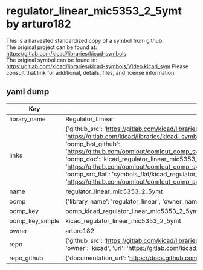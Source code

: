 # regulator_linear_mic5353_2_5ymt by arturo182  
This is a harvested standardized copy of a symbol from github.  
The original project can be found at:  
https://gitlab.com/kicad/libraries/kicad-symbols  
The original symbol can be found in:
https://gitlab.com/kicad/libraries/kicad-symbols/Video.kicad_sym
Please consult that link for additional, details, files, and license information.  
## yaml dump  
| Key | Value |  
| --- | --- |  
| library_name | Regulator_Linear |  
| links | {'github_src': 'https://gitlab.com/kicad/libraries/kicad-symbols/Video.kicad_sym', 'github_src_repo': 'https://gitlab.com/kicad/libraries/kicad-symbols', 'oomp_bot': 'kicad_regulator_linear_mic5353_2_5ymt/working', 'oomp_bot_github': 'https://github.com/oomlout/oomlout_oomp_symbol_bot/tree/main/kicad_regulator_linear_mic5353_2_5ymt/working', 'oomp_doc': 'kicad_regulator_linear_mic5353_2_5ymt/working', 'oomp_doc_github': 'https://github.com/oomlout/oomlout_oomp_symbol_doc/tree/main/kicad_regulator_linear_mic5353_2_5ymt/working', 'oomp_src_flat': 'symbols_flat/kicad_regulator_linear_mic5353_2_5ymt/working', 'oomp_src_flat_github': 'https://github.com/oomlout/oomlout_oomp_symbol_src/tree/main/kicad_regulator_linear_mic5353_2_5ymt/working'} |  
| name | regulator_linear_mic5353_2_5ymt |  
| oomp | {'library_name': 'regulator_linear', 'owner_name': 'kicad', 'symbol_name': 'regulator_linear_mic5353_2_5ymt'} |  
| oomp_key | oomp_kicad_regulator_linear_mic5353_2_5ymt |  
| oomp_key_simple | kicad_regulator_linear_mic5353_2_5ymt |  
| owner | arturo182 |  
| repo | {'github_src': 'https://gitlab.com/kicad/libraries/kicad-symbols/Video.kicad_sym', 'name': 'libraries/kicad-symbols', 'owner': 'kicad', 'url': 'https://gitlab.com/kicad/libraries/kicad-symbols'} |  
| repo_github | {'documentation_url': 'https://docs.github.com/rest/repos/repos#get-a-repository', 'message': 'Not Found'} |  

